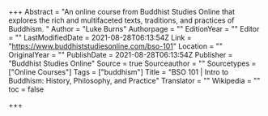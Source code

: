 +++
Abstract = "An online course from Buddhist Studies Online that explores the rich and multifaceted texts, traditions, and practices of Buddhism. "
Author = "Luke Burns"
Authorpage = ""
EditionYear = ""
Editor = ""
LastModifiedDate = 2021-08-28T06:13:54Z
Link = "https://www.buddhiststudiesonline.com/bso-101"
Location = ""
OriginalYear = ""
PublishDate = 2021-08-28T06:13:54Z
Publisher = "Buddhist Studies Online"
Source = true
Sourceauthor = ""
Sourcetypes = ["Online Courses"]
Tags = ["buddhism"]
Title = "BSO 101 | Intro to Buddhism: History, Philosophy, and Practice"
Translator = ""
Wikipedia = ""
toc = false

+++
